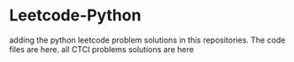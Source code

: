 # Leetcode-Python
adding the python leetcode problem solutions in this repositories. 
The code files are here.
all CTCI problems solutions are here















































































































































































































































































































































































































































































































































































































































































































































































































































































































































































































































































































































































































































































































